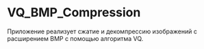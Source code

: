 # VQ_BMP_Compression

Приложение реализует сжатие и декомпрессию изображений с расширением BMP с помощью алгоритма VQ.

